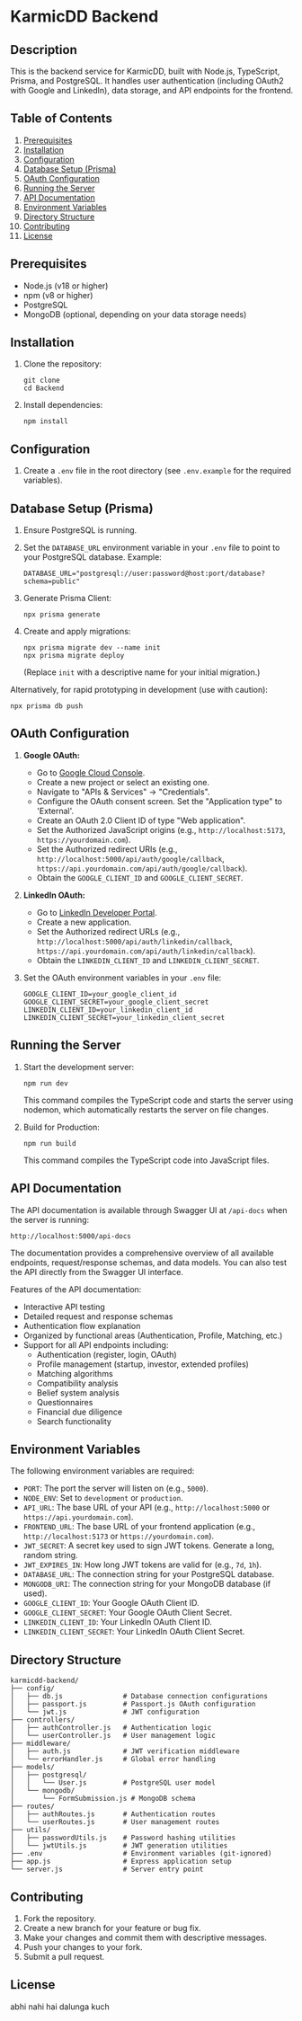 # KarmicDD Backend

## Description

This is the backend service for KarmicDD, built with Node.js, TypeScript, Prisma, and PostgreSQL. It handles user authentication (including OAuth2 with Google and LinkedIn), data storage, and API endpoints for the frontend.

## Table of Contents

1.  [Prerequisites](#prerequisites)
2.  [Installation](#installation)
3.  [Configuration](#configuration)
4.  [Database Setup (Prisma)](#database-setup-prisma)
5.  [OAuth Configuration](#oauth-configuration)
6.  [Running the Server](#running-the-server)
7.  [API Documentation](#api-documentation)
8.  [Environment Variables](#environment-variables)
9.  [Directory Structure](#directory-structure)
10. [Contributing](#contributing)
11. [License](#license)

## Prerequisites

*   Node.js (v18 or higher)
*   npm (v8 or higher)
*   PostgreSQL
*   MongoDB (optional, depending on your data storage needs)

## Installation

1.  Clone the repository:

    ```
    git clone
    cd Backend
    ```

2.  Install dependencies:

    ```
    npm install
    ```

## Configuration

1.  Create a `.env` file in the root directory (see `.env.example` for the required variables).

## Database Setup (Prisma)

1.  Ensure PostgreSQL is running.

2.  Set the `DATABASE_URL` environment variable in your `.env` file to point to your PostgreSQL database. Example:

    ```
    DATABASE_URL="postgresql://user:password@host:port/database?schema=public"
    ```

3.  Generate Prisma Client:

    ```
    npx prisma generate
    ```

4.  Create and apply migrations:

    ```
    npx prisma migrate dev --name init
    npx prisma migrate deploy
    ```

    (Replace `init` with a descriptive name for your initial migration.)

Alternatively, for rapid prototyping in development (use with caution):

```
npx prisma db push
```

## OAuth Configuration

1.  **Google OAuth:**
    *   Go to [Google Cloud Console](https://console.cloud.google.com/).
    *   Create a new project or select an existing one.
    *   Navigate to "APIs & Services" -> "Credentials".
    *   Configure the OAuth consent screen.  Set the "Application type" to 'External'.
    *   Create an OAuth 2.0 Client ID of type "Web application".
    *   Set the Authorized JavaScript origins (e.g., `http://localhost:5173`, `https://yourdomain.com`).
    *   Set the Authorized redirect URIs (e.g., `http://localhost:5000/api/auth/google/callback`, `https://api.yourdomain.com/api/auth/google/callback`).
    *   Obtain the `GOOGLE_CLIENT_ID` and `GOOGLE_CLIENT_SECRET`.

2.  **LinkedIn OAuth:**
    *   Go to [LinkedIn Developer Portal](https://developer.linkedin.com/).
    *   Create a new application.
    *   Set the Authorized redirect URLs (e.g., `http://localhost:5000/api/auth/linkedin/callback`, `https://api.yourdomain.com/api/auth/linkedin/callback`).
    *   Obtain the `LINKEDIN_CLIENT_ID` and `LINKEDIN_CLIENT_SECRET`.

3.  Set the OAuth environment variables in your `.env` file:

    ```
    GOOGLE_CLIENT_ID=your_google_client_id
    GOOGLE_CLIENT_SECRET=your_google_client_secret
    LINKEDIN_CLIENT_ID=your_linkedin_client_id
    LINKEDIN_CLIENT_SECRET=your_linkedin_client_secret
    ```

## Running the Server

1.  Start the development server:

    ```
    npm run dev
    ```

    This command compiles the TypeScript code and starts the server using nodemon, which automatically restarts the server on file changes.

2.  Build for Production:

    ```
    npm run build
    ```

    This command compiles the TypeScript code into JavaScript files.

## API Documentation

The API documentation is available through Swagger UI at `/api-docs` when the server is running:

```
http://localhost:5000/api-docs
```

The documentation provides a comprehensive overview of all available endpoints, request/response schemas, and data models. You can also test the API directly from the Swagger UI interface.

Features of the API documentation:

- Interactive API testing
- Detailed request and response schemas
- Authentication flow explanation
- Organized by functional areas (Authentication, Profile, Matching, etc.)
- Support for all API endpoints including:
  - Authentication (register, login, OAuth)
  - Profile management (startup, investor, extended profiles)
  - Matching algorithms
  - Compatibility analysis
  - Belief system analysis
  - Questionnaires
  - Financial due diligence
  - Search functionality

## Environment Variables

The following environment variables are required:

*   `PORT`: The port the server will listen on (e.g., `5000`).
*   `NODE_ENV`: Set to `development` or `production`.
*   `API_URL`: The base URL of your API (e.g., `http://localhost:5000` or `https://api.yourdomain.com`).
*   `FRONTEND_URL`: The base URL of your frontend application (e.g., `http://localhost:5173` or `https://yourdomain.com`).
*   `JWT_SECRET`: A secret key used to sign JWT tokens.  Generate a long, random string.
*   `JWT_EXPIRES_IN`: How long JWT tokens are valid for (e.g., `7d`, `1h`).
*   `DATABASE_URL`: The connection string for your PostgreSQL database.
*   `MONGODB_URI`: The connection string for your MongoDB database (if used).
*   `GOOGLE_CLIENT_ID`: Your Google OAuth Client ID.
*   `GOOGLE_CLIENT_SECRET`: Your Google OAuth Client Secret.
*   `LINKEDIN_CLIENT_ID`: Your LinkedIn OAuth Client ID.
*   `LINKEDIN_CLIENT_SECRET`: Your LinkedIn OAuth Client Secret.

## Directory Structure

```
karmicdd-backend/
├── config/
│   ├── db.js               # Database connection configurations
│   ├── passport.js         # Passport.js OAuth configuration
│   └── jwt.js              # JWT configuration
├── controllers/
│   ├── authController.js   # Authentication logic
│   └── userController.js   # User management logic
├── middleware/
│   ├── auth.js             # JWT verification middleware
│   └── errorHandler.js     # Global error handling
├── models/
│   ├── postgresql/
│   │   └── User.js         # PostgreSQL user model
│   └── mongodb/
│       └── FormSubmission.js # MongoDB schema
├── routes/
│   ├── authRoutes.js       # Authentication routes
│   └── userRoutes.js       # User management routes
├── utils/
│   ├── passwordUtils.js    # Password hashing utilities
│   └── jwtUtils.js         # JWT generation utilities
├── .env                    # Environment variables (git-ignored)
├── app.js                  # Express application setup
└── server.js               # Server entry point
```

## Contributing

1.  Fork the repository.
2.  Create a new branch for your feature or bug fix.
3.  Make your changes and commit them with descriptive messages.
4.  Push your changes to your fork.
5.  Submit a pull request.

## License
abhi nahi hai dalunga kuch
